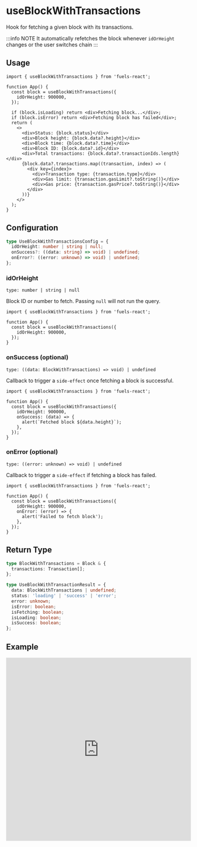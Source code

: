 # useBlockWithTransactions

Hook for fetching a given block with its transactions.

:::info NOTE
It automatically refetches the block whenever `idOrHeight` changes or the user switches chain
:::

## Usage

```tsx
import { useBlockWithTransactions } from 'fuels-react';

function App() {
  const block = useBlockWithTransactions({
    idOrHeight: 900000,
  });

  if (block.isLoading) return <div>Fetching block...</div>;
  if (block.isError) return <div>Fetching block has failed</div>;
  return (
    <>
      <div>Status: {block.status}</div>
      <div>Block height: {block.data?.height}</div>
      <div>Block time: {block.data?.time}</div>
      <div>Block ID: {block.data?.id}</div>
      <div>Total transactions: {block.data?.transactionIds.length}</div>
      {block.data?.transactions.map((transaction, index) => (
        <div key={index}>
          <div>Transaction type: {transaction.type}</div>
          <div>Gas limit: {transaction.gasLimit?.toString()}</div>
          <div>Gas price: {transaction.gasPrice?.toString()}</div>
        </div>
      ))}
    </>
  );
}
```

## Configuration

```ts
type UseBlockWithTransactionsConfig = {
  idOrHeight: number | string | null;
  onSuccess?: ((data: string) => void) | undefined;
  onError?: ((error: unknown) => void) | undefined;
};
```

### idOrHeight

`type: number | string | null`

Block ID or number to fetch. Passing `null` will not run the query.

```tsx {5}
import { useBlockWithTransactions } from 'fuels-react';

function App() {
  const block = useBlockWithTransactions({
    idOrHeight: 900000,
  });
}
```

### onSuccess (optional)

`type: ((data: BlockWithTransactions) => void) | undefined`

Callback to trigger a `side-effect` once fetching a block is successful.

```tsx {6-8}
import { useBlockWithTransactions } from 'fuels-react';

function App() {
  const block = useBlockWithTransactions({
    idOrHeight: 900000,
    onSuccess: (data) => {
      alert(`Fetched block ${data.height}`);
    },
  });
}
```

### onError (optional)

`type: ((error: unknown) => void) | undefined`

Callback to trigger a `side-effect` if fetching a block has failed.

```tsx {6-8}
import { useBlockWithTransactions } from 'fuels-react';

function App() {
  const block = useBlockWithTransactions({
    idOrHeight: 900000,
    onError: (error) => {
      alert('Failed to fetch block');
    },
  });
}
```

## Return Type

```ts
type BlockWithTransactions = Block & {
  transactions: Transaction[];
};

type UseBlockWithTransactionResult = {
  data: BlockWithTransactions | undefined;
  status: 'loading' | 'success' | 'error';
  error: unknown;
  isError: boolean;
  isFetching: boolean;
  isLoading: boolean;
  isSuccess: boolean;
};
```

## Example

<iframe frameborder="0" width="100%" height="500px" src="https://stackblitz.com/github/0xYami/fuels-react/tree/main/examples/networks/block-with-transactions?embed=1&file=src/App.tsx&hideNavigation=1&hideDevTools=true&terminalHeight=0&ctl=1"></iframe>
